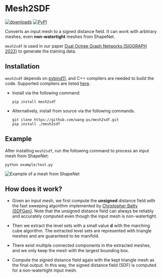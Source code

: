 # Mesh2SDF

[![downloads](https://pepy.tech/badge/mesh2sdf)](https://pepy.tech/project/mesh2sdf)
[![PyPI](https://img.shields.io/pypi/v/mesh2sdf)](https://pypi.org/project/mesh2sdf/)


Converts an input mesh to a signed distance field. It can work with arbitrary
meshes, even **non-watertight** meshes from ShapeNet.

`mesh2sdf` is used in our paper
[Dual Octree Graph Networks (SIGGRAPH 2022)](https://wang-ps.github.io/dualocnn)
to generate the training data.

## Installation

`mesh2sdf` depends on [pybind11](https://github.com/pybind/pybind11), and C++
compilers are needed to build the code. Supported compliers are listed
[here](https://github.com/pybind/pybind11#supported-compilers).

- Install via the following command:
    ``` shell
    pip install mesh2sdf
    ```

- Alternatively, install from source via the following commands.
    ``` shell
    git clone https://github.com/wang-ps/mesh2sdf.git
    pip install ./mesh2sdf
    ```

## Example

After installing `mesh2sdf`, run the following command to process an input mesh
from ShapeNet:

```shell
python example/test.py
```

![Example of a mesh from ShapeNet](https://raw.githubusercontent.com/wang-ps/mesh2sdf/master/example/data/result.png)


## How does it work?

- Given an input mesh, we first compute the **unsigned** distance field with the
  fast sweeping algorithm implemented by
  [Christopher Batty (SDFGen)](https://github.com/christopherbatty/SDFGen).
  Note that the unsigned distance field can always be reliably and accurately
  computed even though the input mesh is non-watertight.

- Then we extract the level sets with a small value **d** with the marching cube
  algorithm. The extracted level sets are represented with triangle meshes and
  are guaranteed to be manifold.

- There exist multiple connected components in the extracted meshes, and we only
  keep the mesh with the largest bounding box.

- Compute the signed distance field again with the kept triangle mesh as the
  final output. In this way, the signed distance field (SDF) is computed for a
  non-watertight input mesh.
